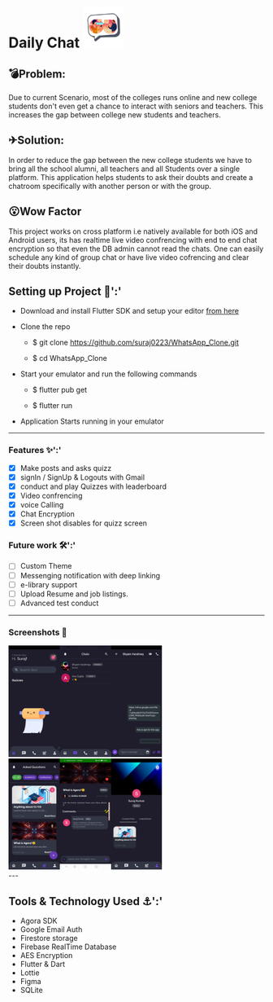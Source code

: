 # Daily Chat <img src="assets/images/appicon.png" width="80" height="80"/>

## 💣Problem:
Due to current Scenario, most of the colleges runs online and new college students don't even get a chance to interact with seniors and teachers. This increases the gap between college new students and teachers. 

## ✈Solution:
In order to reduce the gap between the new college students we have to bring all the school alumni, all teachers and all Students over a single platform. This application helps students to ask their doubts and create a chatroom specifically with another person or with the group. 

## 😮Wow Factor
This project works on cross platform i.e natively available for both iOS and Android users, its has realtime live video confrencing with end to end chat encryption so that even the DB admin cannot read the chats. One can easily schedule any kind of group chat or have live video cofrencing and clear their doubts instantly. 

## Setting up Project 🌟':'

- Download and install Flutter SDK and setup your editor [from here](https://flutter.dev/docs/get-started/install/windows)

- Clone the repo
  
  - $ git clone https://github.com/suraj0223/WhatsApp_Clone.git

  - $ cd WhatsApp_Clone

- Start your emulator and run the following commands

  - $ flutter pub get

  - $ flutter run

- Application Starts running in your emulator

---

### Features ✨':'

- [X] Make posts and asks quizz
- [x] signIn / SignUp & Logouts with Gmail
- [x] conduct and play Quizzes with leaderboard
- [X] Video confrencing
- [X] voice Calling
- [X] Chat Encryption
- [X] Screen shot disables for quizz screen

### Future work 🛠':'

- [ ] Custom Theme
- [ ] Messenging notification with deep linking 
- [ ] e-library support
- [ ] Upload Resume and job listings.
- [ ] Advanced test conduct

---

### Screenshots 📸

<div> 
<img src='assets/images/screenshot1.jpg' align='left' width='20%'>
<img src='assets/images/screenshot2.jpg' align='left' width='20%'>
<img src='assets/images/screenshot3.jpg' width='20%'>
</div>

<div> 
<img src='assets/images/screenshot4.jpg' align='left' width='20%'>
<img src='assets/images/screenshot5.jpg' align='left' width='20%'>
<img src='assets/images/screenshot6.jpg' align='' width='20%'>
</div>
---

## Tools & Technology Used ⚓':'

- Agora SDK
- Google Email Auth
- Firestore storage
- Firebase RealTime Database
- AES Encryption
- Flutter & Dart
- Lottie
- Figma 
- SQLite

